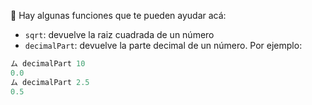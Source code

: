 :eyes: Hay algunas funciones que te pueden ayudar acá: 

* `sqrt`: devuelve la raiz cuadrada de un número
* `decimalPart`: devuelve la parte decimal de un número. Por ejemplo: 

```haskell
ム decimalPart 10
0.0
ム decimalPart 2.5
0.5
```